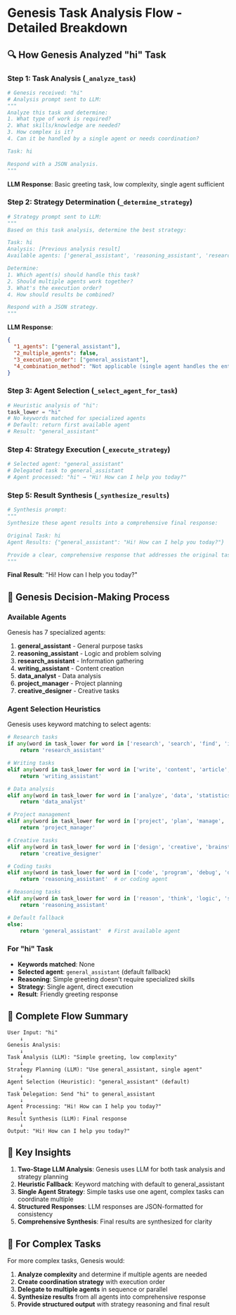 # Genesis Task Analysis Flow - Detailed Breakdown

## 🔍 **How Genesis Analyzed "hi" Task**

### **Step 1: Task Analysis (`_analyze_task`)**
```python
# Genesis received: "hi"
# Analysis prompt sent to LLM:
"""
Analyze this task and determine:
1. What type of work is required?
2. What skills/knowledge are needed?
3. How complex is it?
4. Can it be handled by a single agent or needs coordination?

Task: hi

Respond with a JSON analysis.
"""
```

**LLM Response**: Basic greeting task, low complexity, single agent sufficient

### **Step 2: Strategy Determination (`_determine_strategy`)**
```python
# Strategy prompt sent to LLM:
"""
Based on this task analysis, determine the best strategy:

Task: hi
Analysis: [Previous analysis result]
Available agents: ['general_assistant', 'reasoning_assistant', 'research_assistant', 'writing_assistant', 'data_analyst', 'project_manager', 'creative_designer']

Determine:
1. Which agent(s) should handle this task?
2. Should multiple agents work together?
3. What's the execution order?
4. How should results be combined?

Respond with a JSON strategy.
"""
```

**LLM Response**:
```json
{
  "1_agents": ["general_assistant"],
  "2_multiple_agents": false,
  "3_execution_order": ["general_assistant"],
  "4_combination_method": "Not applicable (single agent handles the entire task directly)"
}
```

### **Step 3: Agent Selection (`_select_agent_for_task`)**
```python
# Heuristic analysis of "hi":
task_lower = "hi"
# No keywords matched for specialized agents
# Default: return first available agent
# Result: "general_assistant"
```

### **Step 4: Strategy Execution (`_execute_strategy`)**
```python
# Selected agent: "general_assistant"
# Delegated task to general_assistant
# Agent processed: "hi" → "Hi! How can I help you today?"
```

### **Step 5: Result Synthesis (`_synthesize_results`)**
```python
# Synthesis prompt:
"""
Synthesize these agent results into a comprehensive final response:

Original Task: hi
Agent Results: {"general_assistant": "Hi! How can I help you today?"}

Provide a clear, comprehensive response that addresses the original task.
"""
```

**Final Result**: "Hi! How can I help you today?"

## 🧠 **Genesis Decision-Making Process**

### **Available Agents**
Genesis has 7 specialized agents:
1. **general_assistant** - General purpose tasks
2. **reasoning_assistant** - Logic and problem solving
3. **research_assistant** - Information gathering
4. **writing_assistant** - Content creation
5. **data_analyst** - Data analysis
6. **project_manager** - Project planning
7. **creative_designer** - Creative tasks

### **Agent Selection Heuristics**
Genesis uses keyword matching to select agents:

```python
# Research tasks
if any(word in task_lower for word in ['research', 'search', 'find', 'investigate']):
    return 'research_assistant'

# Writing tasks  
elif any(word in task_lower for word in ['write', 'content', 'article', 'blog']):
    return 'writing_assistant'

# Data analysis
elif any(word in task_lower for word in ['analyze', 'data', 'statistics', 'metrics']):
    return 'data_analyst'

# Project management
elif any(word in task_lower for word in ['project', 'plan', 'manage', 'coordinate']):
    return 'project_manager'

# Creative tasks
elif any(word in task_lower for word in ['design', 'creative', 'brainstorm', 'innovate']):
    return 'creative_designer'

# Coding tasks
elif any(word in task_lower for word in ['code', 'program', 'debug', 'develop']):
    return 'reasoning_assistant'  # or coding agent

# Reasoning tasks
elif any(word in task_lower for word in ['reason', 'think', 'logic', 'solve']):
    return 'reasoning_assistant'

# Default fallback
else:
    return 'general_assistant'  # First available agent
```

### **For "hi" Task**
- **Keywords matched**: None
- **Selected agent**: `general_assistant` (default fallback)
- **Reasoning**: Simple greeting doesn't require specialized skills
- **Strategy**: Single agent, direct execution
- **Result**: Friendly greeting response

## 🔄 **Complete Flow Summary**

```
User Input: "hi"
    ↓
Genesis Analysis:
    ↓
Task Analysis (LLM): "Simple greeting, low complexity"
    ↓
Strategy Planning (LLM): "Use general_assistant, single agent"
    ↓
Agent Selection (Heuristic): "general_assistant" (default)
    ↓
Task Delegation: Send "hi" to general_assistant
    ↓
Agent Processing: "Hi! How can I help you today?"
    ↓
Result Synthesis (LLM): Final response
    ↓
Output: "Hi! How can I help you today?"
```

## 🎯 **Key Insights**

1. **Two-Stage LLM Analysis**: Genesis uses LLM for both task analysis and strategy planning
2. **Heuristic Fallback**: Keyword matching with default to general_assistant
3. **Single Agent Strategy**: Simple tasks use one agent, complex tasks can coordinate multiple
4. **Structured Responses**: LLM responses are JSON-formatted for consistency
5. **Comprehensive Synthesis**: Final results are synthesized for clarity

## 🚀 **For Complex Tasks**

For more complex tasks, Genesis would:
1. **Analyze complexity** and determine if multiple agents are needed
2. **Create coordination strategy** with execution order
3. **Delegate to multiple agents** in sequence or parallel
4. **Synthesize results** from all agents into comprehensive response
5. **Provide structured output** with strategy reasoning and final result
